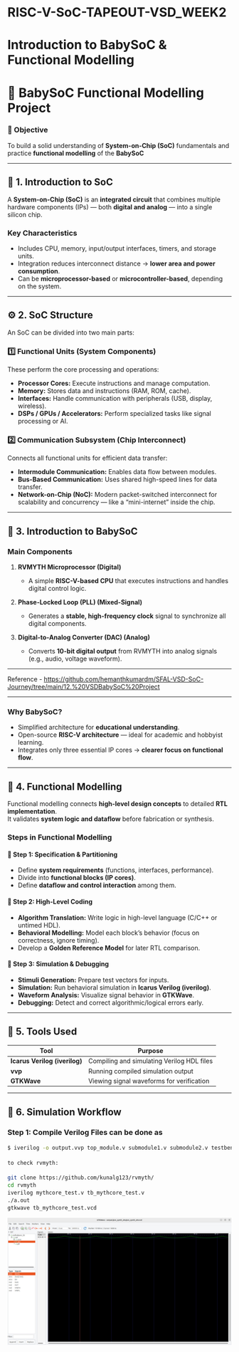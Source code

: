 # RISC-V-SoC-TAPEOUT-VSD_WEEK2
# Introduction to BabySoC &amp; Functional Modelling

# 🧩 BabySoC Functional Modelling Project

### 🎯 Objective
To build a solid understanding of **System-on-Chip (SoC)** fundamentals and practice **functional modelling** of the **BabySoC** 

---

## 🧠 1. Introduction to SoC

A **System-on-Chip (SoC)** is an **integrated circuit** that combines multiple hardware components (IPs) — both **digital and analog** — into a single silicon chip.

### Key Characteristics
- Includes CPU, memory, input/output interfaces, timers, and storage units.  
- Integration reduces interconnect distance → **lower area and power consumption**.  
- Can be **microprocessor-based** or **microcontroller-based**, depending on the system.

---

## ⚙️ 2. SoC Structure

An SoC can be divided into two main parts:

### **1️⃣ Functional Units (System Components)**
These perform the core processing and operations:
- **Processor Cores:** Execute instructions and manage computation.
- **Memory:** Stores data and instructions (RAM, ROM, cache).
- **Interfaces:** Handle communication with peripherals (USB, display, wireless).
- **DSPs / GPUs / Accelerators:** Perform specialized tasks like signal processing or AI.

### **2️⃣ Communication Subsystem (Chip Interconnect)**
Connects all functional units for efficient data transfer:
- **Intermodule Communication:** Enables data flow between modules.
- **Bus-Based Communication:** Uses shared high-speed lines for data transfer.
- **Network-on-Chip (NoC):** Modern packet-switched interconnect for scalability and concurrency — like a “mini-internet” inside the chip.

---

## 👶 3. Introduction to BabySoC

### **Main Components**
1. **RVMYTH Microprocessor (Digital)**  
   - A simple **RISC-V-based CPU** that executes instructions and handles digital control logic.

2. **Phase-Locked Loop (PLL) (Mixed-Signal)**  
   - Generates a **stable, high-frequency clock** signal to synchronize all digital components.

3. **Digital-to-Analog Converter (DAC) (Analog)**  
   - Converts **10-bit digital output** from RVMYTH into analog signals (e.g., audio, voltage waveform).

---
 Reference - 
 https://github.com/hemanthkumardm/SFAL-VSD-SoC-Journey/tree/main/12.%20VSDBabySoC%20Project

---

### **Why BabySoC?**
- Simplified architecture for **educational understanding**.  
- Open-source **RISC-V architecture** — ideal for academic and hobbyist learning.  
- Integrates only three essential IP cores → **clearer focus on functional flow**.

---

## 🧩 4. Functional Modelling

Functional modelling connects **high-level design concepts** to detailed **RTL implementation**.  
It validates **system logic and dataflow** before fabrication or synthesis.

### **Steps in Functional Modelling**

#### 🔹 Step 1: Specification & Partitioning
- Define **system requirements** (functions, interfaces, performance).
- Divide into **functional blocks (IP cores)**.
- Define **dataflow and control interaction** among them.

#### 🔹 Step 2: High-Level Coding
- **Algorithm Translation:** Write logic in high-level language (C/C++ or untimed HDL).
- **Behavioral Modelling:** Model each block’s behavior (focus on correctness, ignore timing).
- Develop a **Golden Reference Model** for later RTL comparison.

#### 🔹 Step 3: Simulation & Debugging
- **Stimuli Generation:** Prepare test vectors for inputs.
- **Simulation:** Run behavioral simulation in **Icarus Verilog (iverilog)**.
- **Waveform Analysis:** Visualize signal behavior in **GTKWave**.
- **Debugging:** Detect and correct algorithmic/logical errors early.

---

## 🧰 5. Tools Used

| Tool | Purpose |
|------|----------|
| **Icarus Verilog (iverilog)** | Compiling and simulating Verilog HDL files |
| **vvp** | Running compiled simulation output |
| **GTKWave** | Viewing signal waveforms for verification |

---

## 🧪 6. Simulation Workflow

### **Step 1: Compile Verilog Files** can be done as
```bash
$ iverilog -o output.vvp top_module.v submodule1.v submodule2.v testbench.v

to check rvmyth:

git clone https://github.com/kunalg123/rvmyth/
cd rvmyth
iverilog mythcore_test.v tb_mythcore_test.v
./a.out
gtkwave tb_mythcore_test.vcd

```
![image_alt](https://github.com/Sam25-GitHub/RISC-V-SoC-TAPEOUT-VSD_WEEK2/blob/main/RVMYTH_DAC.jpg?raw=true)
